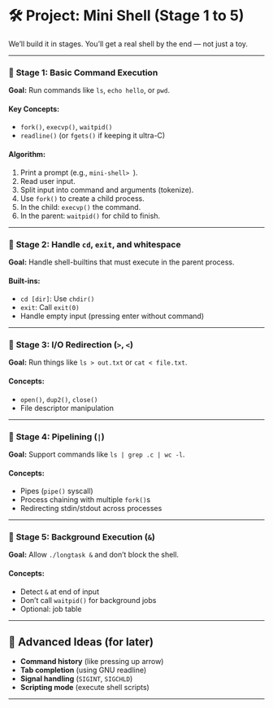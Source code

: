# 🛠️ Project: **Mini Shell (Stage 1 to 5)**

We’ll build it in stages. You’ll get a real shell by the end — not just a toy.

---

### 🔹 **Stage 1: Basic Command Execution**

**Goal:** Run commands like `ls`, `echo hello`, or `pwd`.

#### Key Concepts:

* `fork()`, `execvp()`, `waitpid()`
* `readline()` (or `fgets()` if keeping it ultra-C)

#### Algorithm:

1. Print a prompt (e.g., `mini-shell> `).
2. Read user input.
3. Split input into command and arguments (tokenize).
4. Use `fork()` to create a child process.
5. In the child: `execvp()` the command.
6. In the parent: `waitpid()` for child to finish.

---

### 🔹 **Stage 2: Handle `cd`, `exit`, and whitespace**

**Goal:** Handle shell-builtins that must execute in the parent process.

#### Built-ins:

* `cd [dir]`: Use `chdir()`
* `exit`: Call `exit(0)`
* Handle empty input (pressing enter without command)

---

### 🔹 **Stage 3: I/O Redirection (`>`, `<`)**

**Goal:** Run things like `ls > out.txt` or `cat < file.txt`.

#### Concepts:

* `open()`, `dup2()`, `close()`
* File descriptor manipulation

---

### 🔹 **Stage 4: Pipelining (`|`)**

**Goal:** Support commands like `ls | grep .c | wc -l`.

#### Concepts:

* Pipes (`pipe()` syscall)
* Process chaining with multiple `fork()`s
* Redirecting stdin/stdout across processes

---

### 🔹 **Stage 5: Background Execution (`&`)**

**Goal:** Allow `./longtask &` and don’t block the shell.

#### Concepts:

* Detect `&` at end of input
* Don’t call `waitpid()` for background jobs
* Optional: job table

---

## 🧠 Advanced Ideas (for later)

* **Command history** (like pressing up arrow)
* **Tab completion** (using GNU readline)
* **Signal handling** (`SIGINT`, `SIGCHLD`)
* **Scripting mode** (execute shell scripts)

---
